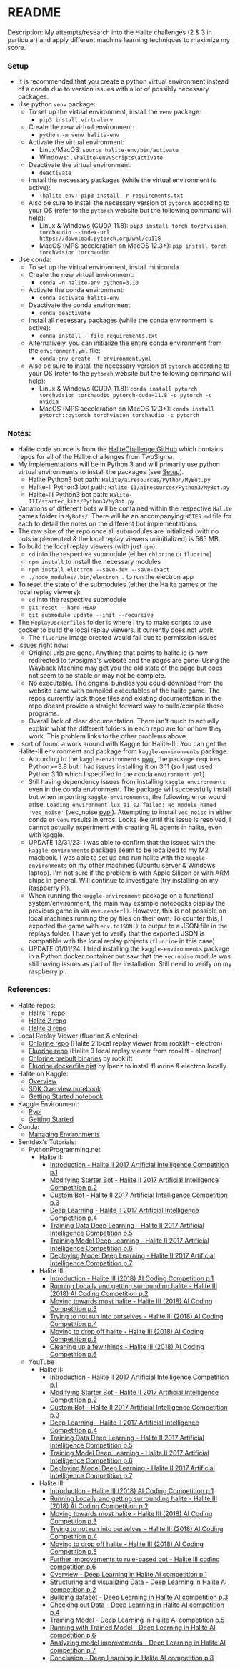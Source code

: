 # README

Description: My attempts/research into the Halite challenges (2 & 3 in particular) and apply different machine learning techniques to maximize my score.


### Setup

 - It is recommended that you create a python virtual environment instead of a conda due to version issues with a lot of possibly necessary packages.
 - Use python `venv` package:
     - To set up the virtual environment, install the `venv` package:
        - `pip3 install virtualenv`
     - Create the new virtual environment:
        - `python -m venv halite-env`
     - Activate the virtual environment:
        - Linux/MacOS: `source halite-env/bin/activate`
        - Windows: `.\halite-env\Scripts\activate`
     - Deactivate the virtual environment:
        - `deactivate`
     - Install the necessary packages (while the virtual environment is active):
        - `(halite-env) pip3 install -r requirements.txt`
     - Also be sure to install the necessary version of `pytorch` according to your OS (refer to the `pytorch` website but the following command will help):
        - Linux & Windows (CUDA 11.8): `pip3 install torch torchvision torchaudio --index-url https://download.pytorch.org/whl/cu118`
        - MacOS (MPS acceleration on MacOS 12.3+): `pip install torch torchvision torchaudio`
 - Use conda:
     - To set up the virtual environment, install miniconda
     - Create the new virtual environment:
         - `conda -n halite-env python=3.10`
     - Activate the conda environment:
         - `conda activate halite-env`
     - Deactivate the conda environment:
        - `conda deactivate`
     - Install all necessary packages (while the conda environment is active):
         - `conda install --file requirements.txt`
     - Alternatively, you can initialize the entire conda environment from the `environment.yml` file:
         - `conda env create -f environment.yml`
     - Also be sure to install the necessary version of `pytorch` according to your OS (refer to the `pytorch` website but the following command will help):
         - Linux & Windows (CUDA 11.8): `conda install pytorch torchvision torchaudio pytorch-cuda=11.8 -c pytorch -c nvidia`
         - MacOS (MPS acceleration on MacOS 12.3+): `conda install pytorch::pytorch torchvision torchaudio -c pytorch`


### Notes:

 - Halite code source is from the [HaliteChallenge GitHub](https://github.com/HaliteChallenge) which contains repos for all of the Halite challenges from TwoSigma.
 - My implementations will be in Python 3 and will primarily use python virtual environments to install the packages (see [Setup](#setup)).
     - Halite Python3 bot path: `Halite/airesources/Python/MyBot.py`
     - Halite-II Python3 bot path: `Halite-II/airesources/Python3/MyBot.py`
     - Halite-III Python3 bot path: `Halite-III/starter_kits/Python3/MyBot.py`
 - Variations of different bots will be contained within the respective `Halite` games folder in `MyBots/`. There will be an accompanying `NOTES.md` file for each to detail the notes on the different bot implementations.
 - The raw size of the repo once all submodules are initialized (with no bots implemented & the local replay viewers uninitialized) is 565 MB.
 - To build the local replay viewers (with just `npm`):
     - `cd` into the respective submodule (either `chlorine` or `fluorine`)
     - `npm install` to install the necessary modules
     - `npm install electron --save-dev --save-exact`
     - `./node_modules/.bin/electron .` to run the electron app
 - To reset the state of the submodules (either the Halite games or the local replay viewers):
     - `cd` into the respective submodule
     - `git reset --hard HEAD`
     - `git submodule update --init --recursive`
 - The `ReplayDockerfiles` folder is where I try to make scripts to use docker to build the local replay viewers. It currently does not work.
     - The `fluorine` image created would fail due to permission issues
 - Issues right now:
     - Original urls are gone. Anything that points to halite.io is now redirected to twosigma's website and the pages are gone. Using the Wayback Machine may get you the old state of the page but does not seem to be stable or may not be complete.
     - No executable. The original bundles you could download from the website came with compiled executables of the halite game. The repos currently lack those files and existing documentation in the repo doesnt provide a straight forward way to build/compile those programs.
     - Overall lack of clear documentation. There isn't much to actually explain what the different folders in each repo are for or how they work. This problem links to the other problems above.
 - I sort of found a work around with Kaggle for Halite-III. You can get the Halite-III environment and package from `kaggle-environments` package.
     - According to the `kaggle-environments` [pypi](https://pypi.org/project/kaggle-environments/), the package requires Python>=3.8 but I had issues installing it on 3.11 (so I just used Python 3.10 which I specified in the conda `environment.yml`)
     - Still having dependency issues from installing `kaggle environments` even in the conda environment. The package will successfully install but when importing `kaggle-environments`, the following error would arise: `Loading environment lux_ai_s2 failed: No module named 'vec_noise'` (vec_noise [pypi](https://pypi.org/project/vec-noise/)). Attempting to install `vec_noise` in either conda or `venv` results in erros. Looks like until this issue is resolved, I cannot actually experiment with creating RL agents in halite, even with kaggle.
     - UPDATE 12/31/23: I was able to confirm that the issues with the `kaggle-environments` package seem to be localized to my M2 macbook. I was able to set up and run halite with the `kaggle-environments` on my other machines (Ubuntu server & Windows laptop). I'm not sure if the problem is with Apple Silicon or with ARM chips in general. Will continue to investigate (try installing on my Raspberry Pi).
     - When running the `kaggle-environment` package on a functional system/environment, the main way example notebooks display the previous game is via `env.render()`. However, this is not possible on local machines running the py files on their own. To counter this, I exported the game with `env.toJSON()` to output to a JSON file in the replays folder. I have yet to verify that the exported JSON is compatible with the local replay projects (`fluorine` in this case).
     - UPDATE 01/01/24: I tried installing the `kaggle-environments` package in a Python docker container but saw that the `vec-noise` module was still having issues as part of the installation. Still need to verify on my raspberry pi.


### References:

 - Halite repos:
     - [Halite 1 repo](https://github.com/HaliteChallenge/Halite)
     - [Halite 2 repo](https://github.com/HaliteChallenge/Halite-II)
     - [Halite 3 repo](https://github.com/HaliteChallenge/Halite-III)
 - Local Replay Viewer (fluorine & chlorine):
     - [Chlorine repo](https://github.com/rooklift/chlorine) (Halite 2 local replay viewer from rooklift - electron)
     - [Fluorine repo](https://github.com/rooklift/fluorine) (Halite 3 local replay viewer from rooklift - electron)
     - [Chlorine prebult binaries](https://github.com/rooklift/chlorine/releases) by rooklift
     - [Fluorine dockerfile gist](https://gist.github.com/lpenz/09776db42cf5bdb5d6a2553d53f8899e) by lpenz to install fluorine & electron locally
 - Halite on Kaggle:
     - [Overview](https://www.kaggle.com/c/halite/overview)
     - [SDK Overview notebook](https://www.kaggle.com/code/sam/halite-sdk-overview/notebook)
     - [Getting Started notebook](https://www.kaggle.com/code/alexisbcook/getting-started-with-halite/notebook)
 - Kaggle Environment:
     - [Pypi](https://pypi.org/project/kaggle-environments/)
     - [Getting Started](https://www.kaggle.com/code/tarunbisht11/get-started-with-kaggle-environment)
 - Conda:
     - [Managing Environments](https://conda.io/projects/conda/en/latest/user-guide/tasks/manage-environments.html)
 - Sentdex's Tutorials:
     - PythonProgramming.net
         - Halite II:
             - [Introduction - Halite II 2017 Artificial Intelligence Competition p.1](https://pythonprogramming.net/introduction-halite-ii-artificial-intelligence-competition/)
             - [Modifying Starter Bot - Halite II 2017 Artificial Intelligence Competition p.2](https://pythonprogramming.net/modify-starter-bot-halite-ii-artificial-intelligence-competition/)
             - [Custom Bot - Halite II 2017 Artificial Intelligence Competition p.3](https://pythonprogramming.net/custom-ai-halite-ii-artificial-intelligence-competition/)
             - [Deep Learning - Halite II 2017 Artificial Intelligence Competition p.4](https://pythonprogramming.net/deep-learning-halite-ii-artificial-intelligence-competition/)
             - [Training Data Deep Learning - Halite II 2017 Artificial Intelligence Competition p.5](https://pythonprogramming.net/training-data-deep-learning-halite-ii-artificial-intelligence-competition/)
             - [Training Model Deep Learning - Halite II 2017 Artificial Intelligence Competition p.6](https://pythonprogramming.net/training-model-deep-learning-halite-ii-artificial-intelligence-competition/)
             - [Deploying Model Deep Learning - Halite II 2017 Artificial Intelligence Competition p.7](https://pythonprogramming.net/deploying-model-deep-learning-halite-ii-artificial-intelligence-competition/)
         - Halite III:
             - [Introduction - Halite III (2018) AI Coding Competition p.1](https://pythonprogramming.net/introduction-halite-iii-ai-coding-competition/)
             - [Running Locally and getting surrounding halite - Halite III (2018) AI Coding Competition p.2](https://pythonprogramming.net/run-local-collect-halite-iii-ai-coding-competition/)
             - [Moving towards most halite - Halite III (2018) AI Coding Competition p.3](https://pythonprogramming.net/moving-to-halite-iii-ai-coding-competition/)
             - [Trying to not run into ourselves - Halite III (2018) AI Coding Competition p.4](https://pythonprogramming.net/not-running-into-halite-iii-ai-coding-competition/)
             - [Moving to drop off halite - Halite III (2018) AI Coding Competition p.5](https://pythonprogramming.net/dropping-off-halite-iii-ai-coding-competition/)
             - [Cleaning up a few things - Halite III (2018) AI Coding Competition p.6](https://pythonprogramming.net/cleaning-up-halite-iii-ai-coding-competition/)
     - YouTube
         - Halite II:
             - [Introduction - Halite II 2017 Artificial Intelligence Competition p.1](https://www.youtube.com/watch?v=QjAu5lJo4zs&list=PLQVvvaa0QuDeIXLGcc7ZxHSCq8br_d1P-&index=1&ab_channel=sentdex)
             - [Modifying Starter Bot - Halite II 2017 Artificial Intelligence Competition p.2](https://www.youtube.com/watch?v=0SVkERzPCSQ&list=PLQVvvaa0QuDeIXLGcc7ZxHSCq8br_d1P-&index=2&ab_channel=sentdex)
             - [Custom Bot - Halite II 2017 Artificial Intelligence Competition p.3](https://www.youtube.com/watch?v=vC3lQ3ZJE2Y&list=PLQVvvaa0QuDeIXLGcc7ZxHSCq8br_d1P-&index=3&ab_channel=sentdex)
             - [Deep Learning - Halite II 2017 Artificial Intelligence Competition p.4](https://www.youtube.com/watch?v=KPBRWF7ALPQ&list=PLQVvvaa0QuDeIXLGcc7ZxHSCq8br_d1P-&index=4&ab_channel=sentdex)
             - [Training Data Deep Learning - Halite II 2017 Artificial Intelligence Competition p.5](https://www.youtube.com/watch?v=OByH7g6T5-A&list=PLQVvvaa0QuDeIXLGcc7ZxHSCq8br_d1P-&index=5&ab_channel=sentdex)
             - [Training Model Deep Learning - Halite II 2017 Artificial Intelligence Competition p.6](https://www.youtube.com/watch?v=kA3gC-IMZZY&list=PLQVvvaa0QuDeIXLGcc7ZxHSCq8br_d1P-&index=6&ab_channel=sentdex)
             - [Deploying Model Deep Learning - Halite II 2017 Artificial Intelligence Competition p.7](https://www.youtube.com/watch?v=7UqRgcd0GwM&list=PLQVvvaa0QuDeIXLGcc7ZxHSCq8br_d1P-&index=7&ab_channel=sentdex)
         - Halite III:
             - [Introduction - Halite III (2018) AI Coding Competition p.1](https://www.youtube.com/watch?v=IXhZLRagXNU&list=PLQVvvaa0QuDcJe7DPD0I5J-EDKomQDKsz&index=1&ab_channel=sentdex)
             - [Running Locally and getting surrounding halite - Halite III (2018) AI Coding Competition p.2](https://www.youtube.com/watch?v=cu7t-GqtTRw&list=PLQVvvaa0QuDcJe7DPD0I5J-EDKomQDKsz&index=2&ab_channel=sentdex)
             - [Moving towards most halite - Halite III (2018) AI Coding Competition p.3](https://www.youtube.com/watch?v=xm25LaJANXc&list=PLQVvvaa0QuDcJe7DPD0I5J-EDKomQDKsz&index=3&ab_channel=sentdex)
             - [Trying to not run into ourselves - Halite III (2018) AI Coding Competition p.4](https://www.youtube.com/watch?v=hgWaow7L9m8&list=PLQVvvaa0QuDcJe7DPD0I5J-EDKomQDKsz&index=4&ab_channel=sentdex)
             - [Moving to drop off halite - Halite III (2018) AI Coding Competition p.5](https://www.youtube.com/watch?v=_h3HVbH93i4&list=PLQVvvaa0QuDcJe7DPD0I5J-EDKomQDKsz&index=5&ab_channel=sentdex)
             - [Further improvements to rule-based bot - Halite III coding competition p.6](https://www.youtube.com/watch?v=aMjSJGtXdeg&list=PLQVvvaa0QuDcJe7DPD0I5J-EDKomQDKsz&index=6&ab_channel=sentdex)
             - [Overview - Deep Learning in Halite AI competition p.1](https://www.youtube.com/watch?v=1niezMc2kpM&list=PLQVvvaa0QuDcJe7DPD0I5J-EDKomQDKsz&index=7&ab_channel=sentdex)
             - [Structuring and visualizing Data - Deep Learning in Halite AI competition p.2](https://www.youtube.com/watch?v=gCNIGvYbX1c&list=PLQVvvaa0QuDcJe7DPD0I5J-EDKomQDKsz&index=8&ab_channel=sentdex)
             - [Building dataset - Deep Learning in Halite AI competition p.3](https://www.youtube.com/watch?v=TjN3XeA2wGc&list=PLQVvvaa0QuDcJe7DPD0I5J-EDKomQDKsz&index=9&ab_channel=sentdex)
             - [Checking out Data - Deep Learning in Halite AI competition p.4](https://www.youtube.com/watch?v=Zub26O7C5J0&list=PLQVvvaa0QuDcJe7DPD0I5J-EDKomQDKsz&index=10&ab_channel=sentdex)
             - [Training Model - Deep Learning in Halite AI competition p.5](https://www.youtube.com/watch?v=m0UdvFdUyZM&list=PLQVvvaa0QuDcJe7DPD0I5J-EDKomQDKsz&index=11&ab_channel=sentdex)
             - [Running with Trained Model - Deep Learning in Halite AI competition p.6](https://www.youtube.com/watch?v=dGjPfDibhHw&list=PLQVvvaa0QuDcJe7DPD0I5J-EDKomQDKsz&index=12&ab_channel=sentdex)
             - [Analyzing model improvements - Deep Learning in Halite AI competition p.7](https://www.youtube.com/watch?v=hjQLx7QW5kg&list=PLQVvvaa0QuDcJe7DPD0I5J-EDKomQDKsz&index=13&ab_channel=sentdex)
             - [Conclusion - Deep Learning in Halite AI competition p.8](https://www.youtube.com/watch?v=Ln6A4g9NNnM&list=PLQVvvaa0QuDcJe7DPD0I5J-EDKomQDKsz&index=14&ab_channel=sentdex)